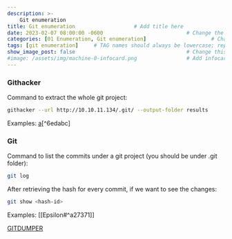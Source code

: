 ```yaml
---
description: >-
    Git enumeration
title: Git enumeration                   # Add title here
date: 2023-02-07 08:00:00 -0600                           # Change the date to match completion date
categories: [01 Enumeration, Git enumeration]                     # Change Templates to Writeup
tags: [git enumeration]     # TAG names should always be lowercase; replace template with writeup, and add relevant tags
show_image_post: false                                    # Change this to true
#image: /assets/img/machine-0-infocard.png                # Add infocard image here for post preview image
---
```

### Githacker
Command to extract the whole git project:
```bash
githacker --url http://10.10.11.134/.git/ --output-folder results
``` 
Examples:
[a](/_posts/HTB/Linux/2%20Medium/2022-08-24-Epsilon.md)[^6edabc]

### Git
Command to list the commits under a git project (you should be under .git folder):
```bash
git log
```
After retrieving the hash for every commit, if we want to see the changes:
```bash
git show <hash-id>
```

Examples:
[[Epsilon#^a27371]]

[GITDUMPER](https://pentester.land/tutorials/2018/10/25/source-code-disclosure-via-exposed-git-folder.html)


